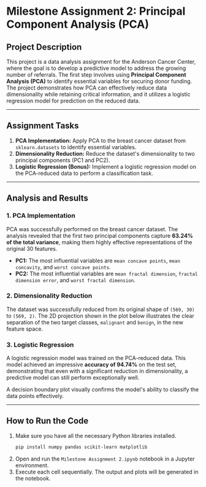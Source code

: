 # Milestone Assignment 2: Principal Component Analysis (PCA)

## Project Description

This project is a data analysis assignment for the Anderson Cancer Center, where the goal is to develop a predictive model to address the growing number of referrals. The first step involves using **Principal Component Analysis (PCA)** to identify essential variables for securing donor funding. The project demonstrates how PCA can effectively reduce data dimensionality while retaining critical information, and it utilizes a logistic regression model for prediction on the reduced data.

---

## Assignment Tasks

1.  **PCA Implementation:** Apply PCA to the breast cancer dataset from `sklearn.datasets` to identify essential variables.
2.  **Dimensionality Reduction:** Reduce the dataset's dimensionality to two principal components (PC1 and PC2).
3.  **Logistic Regression (Bonus):** Implement a logistic regression model on the PCA-reduced data to perform a classification task.

---

## Analysis and Results

### 1. PCA Implementation
PCA was successfully performed on the breast cancer dataset. The analysis revealed that the first two principal components capture **63.24% of the total variance**, making them highly effective representations of the original 30 features.

-   **PC1:** The most influential variables are `mean concave points`, `mean concavity`, and `worst concave points`.
-   **PC2:** The most influential variables are `mean fractal dimension`, `fractal dimension error`, and `worst fractal dimension`.

### 2. Dimensionality Reduction
The dataset was successfully reduced from its original shape of `(569, 30)` to `(569, 2)`. The 2D projection shown in the plot below illustrates the clear separation of the two target classes, `malignant` and `benign`, in the new feature space. 

### 3. Logistic Regression
A logistic regression model was trained on the PCA-reduced data. This model achieved an impressive **accuracy of 94.74%** on the test set, demonstrating that even with a significant reduction in dimensionality, a predictive model can still perform exceptionally well.

A decision boundary plot visually confirms the model's ability to classify the data points effectively. 

---

## How to Run the Code

1.  Make sure you have all the necessary Python libraries installed.
    ```bash
    pip install numpy pandas scikit-learn matplotlib
    ```
2.  Open and run the `Milestone Assignment 2.ipynb` notebook in a Jupyter environment.
3.  Execute each cell sequentially. The output and plots will be generated in the notebook.

